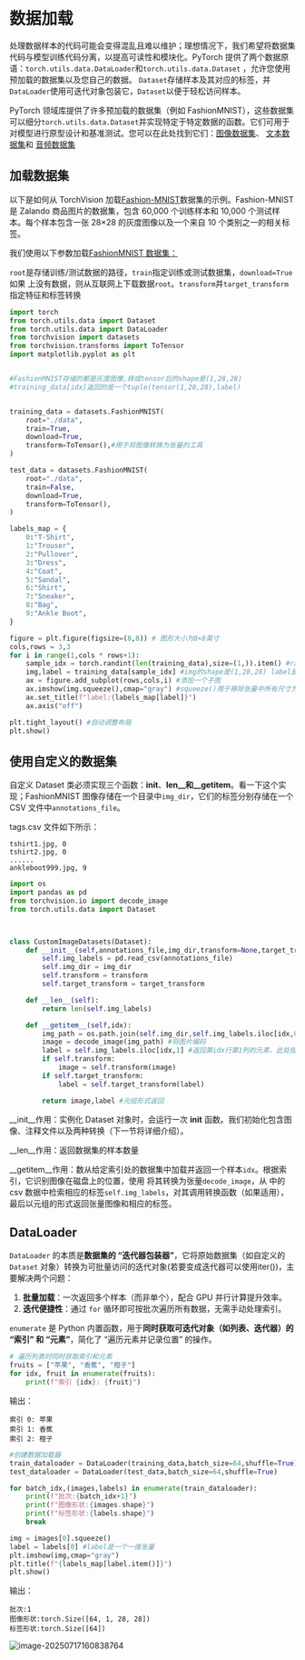 # 数据加载

处理数据样本的代码可能会变得混乱且难以维护；理想情况下，我们希望将数据集代码与模型训练代码分离，以提高可读性和模块化。PyTorch 提供了两个数据原语：`torch.utils.data.DataLoader`和`torch.utils.data.Dataset` ，允许您使用预加载的数据集以及您自己的数据。 `Dataset`存储样本及其对应的标签，并`DataLoader`使用可迭代对象包装它，`Dataset`以便于轻松访问样本。

PyTorch 领域库提供了许多预加载的数据集（例如 FashionMNIST），这些数据集可以细分`torch.utils.data.Dataset`并实现特定于特定数据的函数。它们可用于对模型进行原型设计和基准测试。您可以在此处找到它们：[图像数据集](https://pytorch.org/vision/stable/datasets.html)、 [文本数据集](https://pytorch.org/text/stable/datasets.html)和 [音频数据集](https://pytorch.org/audio/stable/datasets.html)

## 加载数据集

以下是如何从 TorchVision 加载[Fashion-MNIST](https://research.zalando.com/project/fashion_mnist/fashion_mnist/)数据集的示例。Fashion-MNIST 是 Zalando 商品图片的数据集，包含 60,000 个训练样本和 10,000 个测试样本。每个样本包含一张 28×28 的灰度图像以及一个来自 10 个类别之一的相关标签。

我们使用以下参数加载[FashionMNIST 数据集：](https://pytorch.org/vision/stable/datasets.html#fashion-mnist)

`root`是存储训练/测试数据的路径，`train`指定训练或测试数据集，`download=True`如果 上没有数据，则从互联网上下载数据`root`。`transform`并`target_transform`指定特征和标签转换

```python
import torch
from torch.utils.data import Dataset
from torch.utils.data import DataLoader
from torchvision import datasets
from torchvision.transforms import ToTensor
import matplotlib.pyplot as plt


#FashionMNIST存储的都是灰度图像,转成tensor后的shape是(1,28,28)
#training_data[idx]返回的是一个tuple(tensor(1,28,28),label)


training_data = datasets.FashionMNIST(
    root="./data",
    train=True,
    download=True,
    transform=ToTensor(),#用于将图像转换为张量的工具
)

test_data = datasets.FashionMNIST(
    root="./data",
    train=False,
    download=True,
    transform=ToTensor(),
)

labels_map = {
    0:"T-Shirt",
    1:"Trouser",
    2:"Pullover",
    3:"Dress",
    4:"Coat",
    5:"Sandal",
    6:"Shirt",
    7:"Sneaker",
    8:"Bag",
    9:"Ankle Boot",
}

figure = plt.figure(figsize=(8,8)) # 图形大小为8×8英寸
cols,rows = 3,3
for i in range(1,cols * rows+1):
    sample_idx = torch.randint(len(training_data),size=(1,)).item() #randint会返回一个tensor,大小为1x1，在(0,len)取数,item会将单个元素的张量转为py中的标量(此处就是int)
    img,label = training_data[sample_idx] #img的shape是(1,28,28) label是一个数字
    ax = figure.add_subplot(rows,cols,i) #添加一个子图
    ax.imshow(img.squeeze(),cmap="gray") #squeeze()用于移除张量中所有尺寸为1的维度
    ax.set_title(f"label:{labels_map[label]}")
    ax.axis("off")

plt.tight_layout() #自动调整布局
plt.show()
```



## 使用自定义的数据集

自定义 Dataset 类必须实现三个函数：__init__、__len__和__getitem__。看一下这个实现；FashionMNIST 图像存储在一个目录中`img_dir`，它们的标签分别存储在一个 CSV 文件中`annotations_file`。

tags.csv 文件如下所示：

```
tshirt1.jpg, 0
tshirt2.jpg, 0
......
ankleboot999.jpg, 9
```

```python
import os
import pandas as pd
from torchvision.io import decode_image
from torch.utils.data import Dataset



class CustomImageDatasets(Dataset):
    def __init__(self,annotations_file,img_dir,transform=None,target_transform=None):
        self.img_labels = pd.read_csv(annotations_file)
        self.img_dir = img_dir
        self.transform = transform
        self.target_transform = target_transform

    def __len__(self):
        return len(self.img_labels)

    def __getitem__(self,idx):
        img_path = os.path.join(self.img_dir,self.img_labels.iloc[idx,0]) #os.path.join的作用是自动连接俩个字符串作为路径(忽略操作系统),iloc的作用是读取csv文件中第idx行第0列图片的名称
        image = decode_image(img_path) #将图片编码
        label = self.img_labels.iloc[idx,1] #返回第idx行第1列的元素，此处指的是图片的分类
        if self.transform:
            image = self.transform(image)
        if self.target_transform:
            label = self.target_transform(label)

        return image,label #元组形式返回
```

__init__作用：实例化 Dataset 对象时，会运行一次 __init__ 函数。我们初始化包含图像、注释文件以及两种转换（下一节将详细介绍）。

__len__作用：返回数据集的样本数量

__getitem__作用：数从给定索引处的数据集中加载并返回一个样本`idx`。根据索引，它识别图像在磁盘上的位置，使用 将其转换为张量`decode_image`，从 中的 csv 数据中检索相应的标签`self.img_labels`，对其调用转换函数（如果适用），最后以元组的形式返回张量图像和相应的标签。



## DataLoader

`DataLoader` 的本质是**数据集的 “迭代器包装器”**，它将原始数据集（如自定义的 `Dataset` 对象）转换为可批量访问的迭代对象(若要变成迭代器可以使用iter())，主要解决两个问题：

1. **批量加载**：一次返回多个样本（而非单个），配合 GPU 并行计算提升效率。
2. **迭代便捷性**：通过 `for` 循环即可按批次遍历所有数据，无需手动处理索引。



`enumerate` 是 Python 内置函数，用于**同时获取可迭代对象（如列表、迭代器）的 “索引” 和 “元素”**，简化了 “遍历元素并记录位置” 的操作。

```python
# 遍历列表时同时获取索引和元素
fruits = ["苹果", "香蕉", "橙子"]
for idx, fruit in enumerate(fruits):
    print(f"索引 {idx}: {fruit}")
```

输出：

```
索引 0: 苹果
索引 1: 香蕉
索引 2: 橙子
```

```python
#创建数据加载器
train_dataloader = DataLoader(training_data,batch_size=64,shuffle=True) #shuffle的作用是在读取数据前，随机打乱数据后再读取
test_dataloader = DataLoader(test_data,batch_size=64,shuffle=True)

for batch_idx,(images,labels) in enumerate(train_dataloader):
    print(f"批次:{batch_idx+1}")
    print(f"图像形状:{images.shape}")
    print(f"标签形状:{labels.shape}")
    break

img = images[0].squeeze()
label = labels[0] #label是一个一维张量
plt.imshow(img,cmap="gray")
plt.title(f"{labels_map[label.item()]}")
plt.show()
```

输出：

```
批次:1
图像形状:torch.Size([64, 1, 28, 28])
标签形状:torch.Size([64])
```

![image-20250717160838764](C:\Users\ckw\AppData\Roaming\Typora\typora-user-images\image-20250717160838764.png)